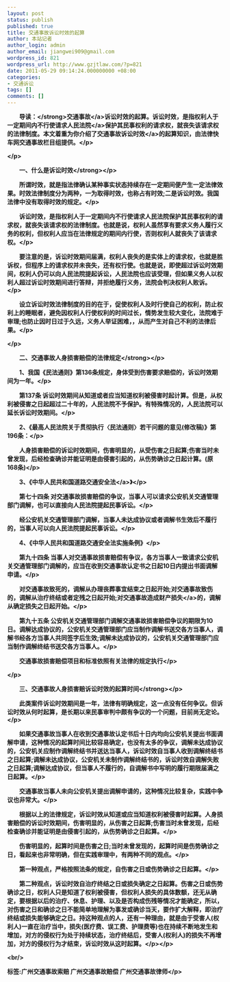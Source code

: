 ```yaml
---
layout: post
status: publish
published: true
title: 交通事故诉讼时效的起算
author: 本站记者
author_login: admin
author_email: jiangwei909@gmail.com
wordpress_id: 821
wordpress_url: http://www.gzjtlaw.com/?p=821
date: 2011-05-29 09:14:24.000000000 +08:00
categories:
- 交通诉讼
tags: []
comments: []
---
```

<p><p><strong>　　导读：<&#47;strong><a>交通事故<&#47;a>诉讼时效的起算。诉讼时效，是指权利人于一定期间内不行使请求<a>人民法院<&#47;a>保护其民事权利的请求权，就丧失该请求权的法律制度。本文着重为你介绍了<a>交通事故诉讼时效<&#47;a>的起算知识，由法律快车网交通事故栏目组提供。<&#47;p><p><&#47;p><p><strong>　　一、什么是诉讼时效<&#47;strong><&#47;p><p>　　所谓时效，就是指法律确认某种事实状态持续存在一定期间便产生一定法律效果。时效法律制度分为两种，一为取得时效，也称占有时效;二是诉讼时效。我国法律中没有取得时效的规定。<&#47;p><p>　　诉讼时效，是指权利人于一定期间内不行使请求人民法院保护其民事权利的请求权，就丧失该请求权的法律制度。也就是说，权利人虽然享有要求义务人履行义务的权利，但权利人应当在法律规定的期间内行使，否则权利人就丧失了该请求权。<&#47;p><p>　　要注意的是，诉讼时效期间届满，权利人丧失的是实体上的请求权，也就是胜诉权，但程序上的请求权并未丧失，还有权行使。也就是说，即使超过诉讼时效期间，权利人仍可以向人民法院提起诉讼，人民法院也应该受理，但如果义务人以权利人超过诉讼时效期间进行答辩，并拒绝履行义务，法院会判决权利人败诉。<&#47;p><p>　　设立诉讼时效法律制度的目的在于，促使权利人及时行使自己的权利，防止权利上的睡眠者，避免因权利人行使权利的时间过长，情势发生较大变化，法院难于审理;也防止因时日过于久远，义务人举证困难，，从而产生对自己不利的法律后果。<&#47;p><p><&#47;p><p><strong>　　二、交通事故人身损害赔偿的法律规定<&#47;strong><&#47;p><p>　　1、我国《民法通则》第136条规定，身体受到伤害要求赔偿的，诉讼时效期间为一年。<&#47;p><p>　　第137条 诉讼时效期间从知道或者应当知道权利被侵害时起计算。但是，从权利被侵害之日起超过二十年的，人民法院不予保护。有特殊情况的，人民法院可以延长诉讼时效期间。<&#47;p><p>　　2、《最高人民法院关于贯彻执行〈民法通则〉若干问题的意见(修改稿)》第196条：<&#47;p><p>　　人身损害赔偿的诉讼时效期间，伤害明显的，从受伤害之日起算;伤害当时未曾发现，后经检查确诊并能证明是由侵害引起的，从伤势确诊之日起计算。(原168条)<&#47;p><p>　　3、《中华人民共和国<a>道路交通安全法<&#47;a>》<&#47;p><p>　　第七十四条 对交通事故损害赔偿的争议，当事人可以请求公安机关交通管理部门调解，也可以直接向人民法院提起民事诉讼。<&#47;p><p>　　经公安机关交通管理部门调解，当事人未达成协议或者调解书生效后不履行的，当事人可以向人民法院提起民事诉讼。<&#47;p><p>　　4、《中华人民共和国道路交通安全法实施条例》<&#47;p><p>　　第九十四条 当事人对交通事故损害赔偿有争议，各方当事人一致请求公安机关交通管理部门调解的，应当在收到交通事故认定书之日起10日内提出书面调解申请。<&#47;p><p>　　对交通事故致死的，调解从办理丧葬事宜结束之日起开始;对交通事故致伤的，调解从治疗终结或者定残之日起开始;对交通事故造成财产<a>损失<&#47;a>的，调解从确定损失之日起开始。<&#47;p><p>　　第九十五条 公安机关交通管理部门调解交通事故损害赔偿争议的期限为10日。调解达成协议的，公安机关交通管理部门应当制作调解书送交各方当事人，调解书经各方当事人共同签字后生效;调解未达成协议的，公安机关交通管理部门应当制作调解终结书送交各方当事人。<&#47;p><p>　　交通事故损害赔偿项目和标准依照有关法律的规定执行<&#47;p><p><&#47;p><p><strong>　　三、交通事故人身损害赔诉讼时效的起算时间<&#47;strong><&#47;p><p>　　此类案件诉讼时效期间是一年，法律有明确规定，这一点没有任何争议。但诉讼时效从何时起算，是长期以来民事审判中颇有争议的一个问题，目前尚无定论。<&#47;p><p>　　如果交通事故当事人在收到交通事故认定书后十日内均向公安机关提出书面调解申请，这种情况的起算时间比较容易确定，也没有太多的争议，调解未达成协议的，公安机关应制作调解终结书并送达当事人，诉讼时效自当事人收到调解终结书之日起算;调解未达成协议，公安机关未制作调解终结书的，诉讼时效自调解失败之日起算;调解达成协议，但当事人不履行的，自调解书中写明的履行期限届满之日起算。<&#47;p><p>　　交通事故当事人未向公安机关提出调解申请的，这种情况比较复杂，实践中争议也非常大。<&#47;p><p>　　根据以上的法律规定，诉讼时效从知道或应当知道权利被侵害时起算。人身损害赔偿的诉讼时效期间，伤害明显的，从伤害之日起算;伤害当时未曾发现，后经检查确诊并能证明是由侵害引起的，从伤势确诊之日起算。<&#47;p><p>　　伤害明显的，起算时间是伤害之日;当时未曾发现的，起算时间是伤势确诊之日，看起来也非常明确，但在实践审理中，有两种不同的观点。<&#47;p><p>　　第一种观点，严格按照法条的规定，自伤害之日或伤势确诊之日起算。<&#47;p><p>　　第二种观点，诉讼时效自治疗终结之日或损失确定之日起算。伤害之日或伤势确诊之日，权利人只是知道了权利被侵害，但权利人损失的具体数额，还无从确定，要根据以后的治疗、休息、护理、以及是否构成伤残等情况才能确定，所以，对伤害之日和确诊之日不能简单地理解为事发或确诊当天，要作扩大解释，即治疗终结或损失能够确定之日。持这种观点的人，还有一种理由，就是由于受害人(权利人)一直在治疗当中，损失(医疗费、误工费、护理费等)也在持续不断地发生和增加，对方的侵权行为处于持续状态，治疗终结后，受害人(权利人)的损失不再增加，对方的侵权行为才结束，诉讼时效从这时起算。<&#47;p><&#47;p><br&#47;><p>标签:广州交通事故索赔 广州交通事故赔偿 广州交通事故律师<&#47;p>
